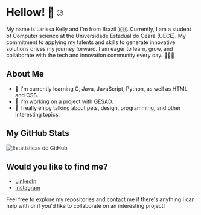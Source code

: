 # Hellow! 👋☺️

My name is Larissa Kelly and I'm from Brazil 🇧🇷. Currently, I am a student of Computer science at the Universidade Estadual do Ceará (UECE). 
My commitment to applying my talents and skills to generate innovative solutions drives my journey forward. I am eager to learn, grow, and collaborate with the tech and innovation community every day. 👩‍💻🤝

## About Me

- 🌱 I'm currently learning C, Java, JavaScript, Python, as well as HTML and CSS.
- 👯 I'm working on a project with GESAD.
- 💬 I really enjoy talking about pets, design, programming, and other interesting topics.

## My GitHub Stats

![Estatísticas do GitHub](https://github-readme-stats.vercel.app/api?username=larikelly&show_icons=true&hide=prs&count_private=true&theme=radical)

## Would you like to find me?
- [LinkedIn](https://www.linkedin.com/in/larissa-kelly-44246810a/)
- [Instagram](https://www.instagram.com/larikelly)

Feel free to explore my repositories and contact me if there's anything I can help with or if you'd like to collaborate on an interesting project!
